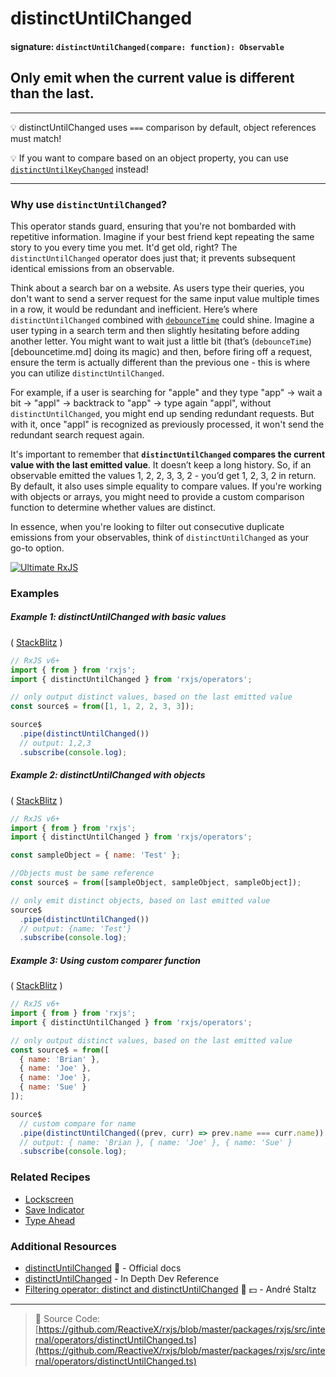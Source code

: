 # distinctUntilChanged

#### signature: `distinctUntilChanged(compare: function): Observable`

## Only emit when the current value is different than the last.

---

💡 distinctUntilChanged uses `===` comparison by default, object references must
match!

💡 If you want to compare based on an object property, you can use
[`distinctUntilKeyChanged`](distinctuntilkeychanged.md) instead!

---

### Why use `distinctUntilChanged`?

This operator stands guard, ensuring that you're not bombarded with repetitive information. Imagine if your best friend kept repeating the same story to you every time you met. It'd get old, right? The `distinctUntilChanged` operator does just that; it prevents subsequent identical emissions from an observable.

Think about a search bar on a website. As users type their queries, you don't want to send a server request for the same input value multiple times in a row, it would be redundant and inefficient. Here’s where `distinctUntilChanged` combined with [`debounceTime`](debouncetime.md) could shine. Imagine a user typing in a search term and then slightly hesitating before adding another letter. You might want to wait just a little bit (that’s (`debounceTime`)[debouncetime.md] doing its magic) and then, before firing off a request, ensure the term is actually different than the previous one - this is where you can utilize `distinctUntilChanged`.

For example, if a user is searching for "apple" and they type "app" -> wait a bit -> "appl" -> backtrack to "app" -> type again "appl", without `distinctUntilChanged`, you might end up sending redundant requests. But with it, once "appl" is recognized as previously processed, it won't send the redundant search request again.

It's important to remember that **`distinctUntilChanged` compares the current value with the last emitted value**. It doesn’t keep a long history. So, if an observable emitted the values 1, 2, 2, 3, 3, 2 - you’d get 1, 2, 3, 2 in return. By default, it also uses simple equality to compare values. If you're working with objects or arrays, you might need to provide a custom comparison function to determine whether values are distinct.

In essence, when you're looking to filter out consecutive duplicate emissions from your observables, think of `distinctUntilChanged` as your go-to option.

[![Ultimate RxJS](https://drive.google.com/uc?export=view&id=1qq2-q-eVe-F_-d0eSvTyqaGRjpfLDdJz 'Ultimate RxJS')](https://ultimatecourses.com/courses/rxjs?ref=4)

### Examples

##### Example 1: distinctUntilChanged with basic values

(
[StackBlitz](https://stackblitz.com/edit/typescript-bsb8mw?file=index.ts&devtoolsheight=100)
)

```js
// RxJS v6+
import { from } from 'rxjs';
import { distinctUntilChanged } from 'rxjs/operators';

// only output distinct values, based on the last emitted value
const source$ = from([1, 1, 2, 2, 3, 3]);

source$
  .pipe(distinctUntilChanged())
  // output: 1,2,3
  .subscribe(console.log);
```

##### Example 2: distinctUntilChanged with objects

(
[StackBlitz](https://stackblitz.com/edit/typescript-moe7mh?file=index.ts&devtoolsheight=100)
)

```js
// RxJS v6+
import { from } from 'rxjs';
import { distinctUntilChanged } from 'rxjs/operators';

const sampleObject = { name: 'Test' };

//Objects must be same reference
const source$ = from([sampleObject, sampleObject, sampleObject]);

// only emit distinct objects, based on last emitted value
source$
  .pipe(distinctUntilChanged())
  // output: {name: 'Test'}
  .subscribe(console.log);
```

##### Example 3: Using custom comparer function

(
[StackBlitz](https://stackblitz.com/edit/typescript-hzta27?file=index.ts&devtoolsheight=100)
)

```js
// RxJS v6+
import { from } from 'rxjs';
import { distinctUntilChanged } from 'rxjs/operators';

// only output distinct values, based on the last emitted value
const source$ = from([
  { name: 'Brian' },
  { name: 'Joe' },
  { name: 'Joe' },
  { name: 'Sue' }
]);

source$
  // custom compare for name
  .pipe(distinctUntilChanged((prev, curr) => prev.name === curr.name))
  // output: { name: 'Brian }, { name: 'Joe' }, { name: 'Sue' }
  .subscribe(console.log);
```

### Related Recipes

- [Lockscreen](../../recipes/lockscreen.md)
- [Save Indicator](../../recipes/save-indicator.md)
- [Type Ahead](../../recipes/type-ahead.md)

### Additional Resources

- [distinctUntilChanged](https://rxjs.dev/api/operators/distinctUntilChanged)
  📰 - Official docs
- [distinctUntilChanged](https://web.archive.org/web/20230324221519/https://indepth.dev/reference/rxjs/operators/distinct-until-changed) - In Depth Dev Reference
- [Filtering operator: distinct and distinctUntilChanged](https://egghead.io/lessons/rxjs-filtering-operators-distinct-and-distinctuntilchanged?course=rxjs-beyond-the-basics-operators-in-depth)
  🎥 💵 - André Staltz

---

> 📁 Source Code:
> [https://github.com/ReactiveX/rxjs/blob/master/packages/rxjs/src/internal/operators/distinctUntilChanged.ts](https://github.com/ReactiveX/rxjs/blob/master/packages/rxjs/src/internal/operators/distinctUntilChanged.ts)
